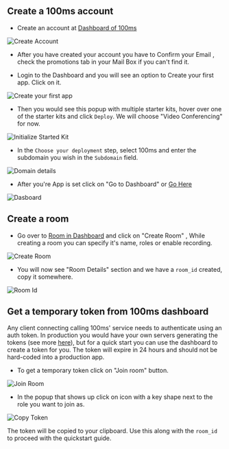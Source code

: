 ## Create a 100ms account

-   Create an account at [Dashboard of 100ms](https://dashboard.100ms.live/)

![Create Account](/docs/guides/token/create-account.png)

-   After you have created your account you have to Confirm your Email , check the promotions tab in your Mail Box if you can't find it.

-   Login to the Dashboard and you will see an option to Create your first app. Click on it.

![Create your first app](/docs/guides/token/starter-kit-initialize-first-step.png)

-   Then you would see this popup with multiple starter kits, hover over one of the starter kits and click `Deploy`. We will choose "Video Conferencing" for now.

![Initialize Started Kit](/docs/guides/token/starter-kit-initialize.png)

-   In the `Choose your deployment` step, select 100ms and enter the subdomain you wish in the `Subdomain` field.

![Domain details](/docs/guides/token/domain-details.png)

-   After you're App is set click on "Go to Dashboard" or [Go Here](https://dashboard.100ms.live/dashboard)

![Dasboard](/docs/guides/token/go-to-dashboard.png)

## Create a room

-   Go over to [Room in Dashboard](https://dashboard.100ms.live/rooms) and click on "Create Room" , While creating a room you can specify it's name, roles or enable recording.

![Create Room](/docs/guides/token/create-room.png)

-   You will now see "Room Details" section and we have a `room_id` created, copy it somewhere.

![Room Id](/docs/guides/token/room-id.png)

## Get a temporary token from 100ms dashboard

Any client connecting calling 100ms' service needs to authenticate using an auth token. In production you would have your own servers generating the tokens (see more [here](/javascript/v2/foundation/security-and-tokens)), but for a quick start you can use the dashboard to create a token for you. The token will expire in 24 hours and should not be hard-coded into a production app.

-   To get a temporary token click on "Join room" button.

![Join Room](/docs/guides/token/join-room.png)

-   In the popup that shows up click on icon with a key shape next to the role you want to join as.

![Copy Token](/docs/guides/token/copy-token.png)

The token will be copied to your clipboard. Use this along with the `room_id` to proceed with the quickstart guide.
